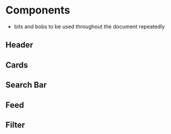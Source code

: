 # Components
- bits and bobs to be used throughout the document repeatedly

## Header
## Cards
## Search Bar
## Feed
## Filter